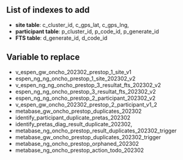## List of indexes to add

- **site table**: c_cluster_id, c_gps_lat, c_gps_lng,
- **participant table**: p_cluster_id, p_code_id, p_generate_id
- **FTS table**: d_generate_id, d_code_id

## Variable to replace

- v_espen_gw_oncho_202302_prestop_1_site_v1
- espen_ng_ng_oncho_prestop_1_site_202302_v2
- v_espen_ng_ng_oncho_prestop_3_resultat_fts_202302_v2
- espen_ng_ng_oncho_prestop_3_resultat_fts_202302_v2
- espen_ng_ng_oncho_prestop_2_participant_202302_v2
- v_espen_gw_oncho_202302_prestop_2_participant_v1_2
- metabase_gw_oncho_prestop_duplicates_202302
- identify_participant_duplicate_pretas_202302
- identify_pretas_diag_result_duplicate_202302,
- metabase_ng_oncho_prestop_result_duplicates_202302_trigger
- metabase_gw_oncho_prestop_duplicates_202302_trigger
- metabase_ng_oncho_prestop_orphaned_202302
- metabase_ng_oncho_prestop_action_todo_202302
